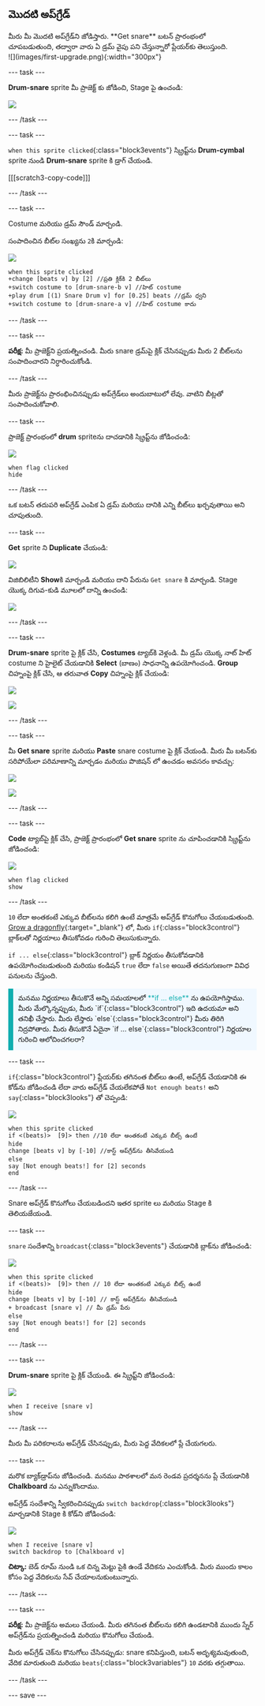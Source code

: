 ## మొదటి అప్‌గ్రేడ్

<div style="display: flex; flex-wrap: wrap">
<div style="flex-basis: 200px; flex-grow: 1; margin-right: 15px;">
మీరు మీ మొదటి అప్‌గ్రేడ్‌ని జోడిస్తారు. **Get snare** బటన్ ప్రారంభంలో చూపబడుతుంది, తద్వారా వారు ఏ డ్రమ్ వైపు పని చేస్తున్నారో ప్లేయర్‌కు తెలుస్తుంది.
</div>
<div>
![](images/first-upgrade.png){:width="300px"}
</div>
</div>

--- task ---

**Drum-snare** sprite మీ ప్రాజెక్ట్ కు జోడించి, Stage పై ఉంచండి:

![](images/snare-stage.png)

--- /task ---

--- task ---

`when this sprite clicked`{:class="block3events"} స్క్రిప్ట్‌ను **Drum-cymbal** sprite నుండి **Drum-snare** sprite కి డ్రాగ్ చేయండి.

[[[scratch3-copy-code]]]

--- /task ---

--- task ---

Costume మరియు డ్రమ్ సౌండ్ మార్చండి.

సంపాదించిన బీట్‌ల సంఖ్యను `2`కి మార్చండి:

![](images/snare-icon.png)

```blocks3
when this sprite clicked
+change [beats v] by [2] //ప్రతి క్లిక్‌కి 2 బీట్‌లు
+switch costume to [drum-snare-b v] //హిట్ costume
+play drum [(1) Snare Drum v] for [0.25] beats //డ్రమ్ ధ్వని
+switch costume to [drum-snare-a v] //హిట్ costume కాదు
```

--- /task ---

--- task ---

**పరీక్ష:** మీ ప్రాజెక్ట్‌ని ప్రయత్నించండి. మీరు snare డ్రమ్‌పై క్లిక్ చేసినప్పుడు మీరు 2 బీట్‌లను సంపాదించారని నిర్ధారించుకోండి.

--- /task ---

మీరు ప్రాజెక్ట్‌ను ప్రారంభించినప్పుడు అప్‌గ్రేడ్‌లు అందుబాటులో లేవు. వాటిని బీట్లతో సంపాదించుకోవాలి.

--- task ---

ప్రాజెక్ట్ ప్రారంభంలో **drum** spriteను దాచడానికి స్క్రిప్ట్‌ను జోడించండి:

![](images/snare-icon.png)

```blocks3
when flag clicked
hide
```

--- /task ---

ఒక బటన్ తదుపరి అప్‌గ్రేడ్ ఎంపిక ఏ డ్రమ్ మరియు దానికి ఎన్ని బీట్‌లు ఖర్చవుతాయి అని చూపుతుంది.

--- task ---

**Get** sprite ని **Duplicate** చేయండి:

![](images/duplicate-get.png)

విజిబిలిటీని **Show**కి మార్చండి మరియు దాని పేరును `Get snare` కి మార్చండి. Stage యొక్క దిగువ-కుడి మూలలో దాన్ని ఉంచండి:

![](images/get-snare.png)

--- /task ---

--- task ---

**Drum-snare** sprite పై క్లిక్ చేసి, **Costumes** ట్యాబ్‌కి వెళ్లండి. మీ డ్రమ్ యొక్క నాట్ హిట్ costume ని హైలైట్ చేయడానికి **Select** (బాణం) సాధనాన్ని ఉపయోగించండి. **Group** చిహ్నంపై క్లిక్ చేసి, ఆ తరువాత **Copy** చిహ్నంపై క్లిక్ చేయండి:

![](images/snare-icon.png)

![](images/copy-costume.png)

--- /task ---

--- task ---

మీ **Get snare** sprite మరియు **Paste** snare costume పై క్లిక్ చేయండి. మీరు మీ బటన్‌కు సరిపోయేలా పరిమాణాన్ని మార్చడం మరియు పొజిషన్ లో ఉంచడం అవసరం కావచ్చు:

![](images/get-snare-icon.png)

![](images/paste-costume.png)

--- /task ---

--- task ---

**Code** ట్యాబ్‌పై క్లిక్ చేసి, ప్రాజెక్ట్ ప్రారంభంలో **Get snare** sprite ను చూపించడానికి స్క్రిప్ట్‌ను జోడించండి:

![](images/get-snare-icon.png)

```blocks3
when flag clicked
show
```

--- /task ---

`10` లేదా అంతకంటే ఎక్కువ బీట్‌లను కలిగి ఉంటే మాత్రమే అప్‌గ్రేడ్ కొనుగోలు చేయబడుతుంది. [Grow a dragonfly](https://projects.raspberrypi.org/te-IN/projects/grow-a-dragonfly){:target="_blank"} లో, మీరు `if`{:class="block3control"} బ్లాక్‌లతో నిర్ణయాలు తీసుకోవడం గురించి తెలుసుకున్నారు.

`if ... else`{:class="block3control"} బ్లాక్ నిర్ణయం తీసుకోవడానికి ఉపయోగించబడుతుంది మరియు కండిషన్ `true` లేదా `false` అయితే తదనుగుణంగా వివిధ పనులను చేస్తుంది.

<p style="border-left: solid; border-width:10px; border-color: #0faeb0; background-color: aliceblue; padding: 10px;">
మనము నిర్ణయాలు తీసుకొనే అన్ని సమయాలలో <span style="color: #0faeb0">**if ... else**</span> ను ఉపయోగిస్తాము. మీరు మేల్కొన్నప్పుడు, మీరు `if`{:class="block3control"} ఇది ఉదయమా అని తనిఖీ చేస్తారు. మీరు లేస్తారు `else`{:class="block3control"} మీరు తిరిగి నిద్రపోతారు. మీరు తీసుకొనే ఏదైనా `if ... else`{:class="block3control"} నిర్ణయాల గురించి ఆలోచించగలరా? 
</p>

--- task ---

`if`{:class="block3control"} ప్లేయర్‌కు తగినంత బీట్‌లు ఉంటే, అప్‌గ్రేడ్ చేయడానికి ఈ కోడ్‌ను జోడించండి లేదా వారు అప్‌గ్రేడ్ చేయలేకపోతే `Not enough beats!` అని `say`{:class="block3looks"} తో చెప్పండి:

![](images/get-snare-icon.png)

```blocks3
when this sprite clicked
if <(beats)>  [9]> then //10 లేదా అంతకంటే ఎక్కువ బీట్స్ ఉంటే
hide
change [beats v] by [-10] //కాస్ట్ అప్‌గ్రేడ్‌ను తీసివేయండి
else
say [Not enough beats!] for [2] seconds 
end
```

--- /task ---

Snare అప్‌గ్రేడ్ కొనుగోలు చేయబడిందని ఇతర sprite లు మరియు Stage కి తెలియజేయండి.

--- task ---

`snare` సందేశాన్ని `broadcast`{:class="block3events"} చేయడానికి బ్లాక్‌ను జోడించండి:

![](images/get-snare-icon.png)

```blocks3
when this sprite clicked
if <(beats)>  [9]> then // 10 లేదా అంతకంటే ఎక్కువ బీట్స్ ఉంటే
hide
change [beats v] by [-10] // కాస్ట్ అప్‌గ్రేడ్‌ను తీసివేయండి
+ broadcast [snare v] // మీ డ్రమ్ పేరు
else
say [Not enough beats!] for [2] seconds 
end
```

--- /task ---

--- task ---

**Drum-snare** sprite పై క్లిక్ చేయండి. ఈ స్క్రిప్ట్‌ని జోడించండి:

![](images/snare-icon.png)

```blocks3
when I receive [snare v]
show
```

--- /task ---

మీరు మీ పరికరాలను అప్‌గ్రేడ్ చేసినప్పుడు, మీరు పెద్ద వేదికలలో ప్లే చేయగలరు.

--- task ---

మరొక బ్యాక్‌డ్రాప్‌ను జోడించండి. మనము పాఠశాలలో మన రెండవ ప్రదర్శనను ప్లే చేయడానికి **Chalkboard** ను ఎన్నుకొందాము.

అప్‌గ్రేడ్ సందేశాన్ని స్వీకరించినప్పుడు `switch backdrop`{:class="block3looks"} మార్చడానికి Stage కి కోడ్‌ని జోడించండి:

![](images/stage-icon.png)

```blocks3
when I receive [snare v]
switch backdrop to [Chalkboard v]
```

**చిట్కా:** బెడ్ రూమ్ నుండి ఒక చిన్న మెట్టు పైకి ఉండే వేదికను ఎంచుకోండి. మీరు ముందు కాలం కోసం పెద్ద వేదికలను సేవ్ చేయాలనుకుంటున్నారు.

--- /task ---

--- task ---

**పరీక్ష:** మీ ప్రాజెక్ట్‌ను అమలు చేయండి. మీరు తగినంత బీట్‌లను కలిగి ఉండటానికి ముందు స్నేర్ అప్‌గ్రేడ్‌ను ప్రయత్నించండి మరియు కొనుగోలు చేయండి.

మీరు అప్‌గ్రేడ్ చెక్‌ను కొనుగోలు చేసినప్పుడు: snare కనిపిస్తుంది, బటన్ అదృశ్యమవుతుంది, వేదిక మారుతుంది మరియు `beats`{:class="block3variables"} `10` వరకు తగ్గుతాయి.

--- /task ---

--- save ---
